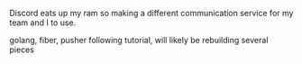 Discord eats up my ram so making a different communication service for my team and I to use.

golang, fiber, pusher
following tutorial, will likely be rebuilding several pieces
